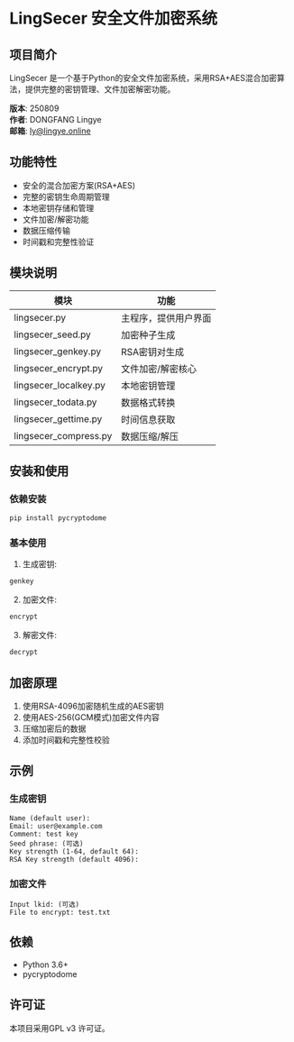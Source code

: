 # LingSecer 安全文件加密系统

## 项目简介
LingSecer 是一个基于Python的安全文件加密系统，采用RSA+AES混合加密算法，提供完整的密钥管理、文件加密解密功能。

**版本**: 250809  
**作者**: DONGFANG Lingye  
**邮箱**: ly@lingye.online

## 功能特性
- 安全的混合加密方案(RSA+AES)
- 完整的密钥生命周期管理
- 本地密钥存储和管理
- 文件加密/解密功能
- 数据压缩传输
- 时间戳和完整性验证

## 模块说明
| 模块 | 功能 |
|------|------|
| lingsecer.py | 主程序，提供用户界面 |
| lingsecer_seed.py | 加密种子生成 |
| lingsecer_genkey.py | RSA密钥对生成 |
| lingsecer_encrypt.py | 文件加密/解密核心 |
| lingsecer_localkey.py | 本地密钥管理 |
| lingsecer_todata.py | 数据格式转换 |
| lingsecer_gettime.py | 时间信息获取 |
| lingsecer_compress.py | 数据压缩/解压 |

## 安装和使用
### 依赖安装
```bash
pip install pycryptodome
```

### 基本使用
1. 生成密钥:
```bash
genkey
```

2. 加密文件:
```bash
encrypt
```

3. 解密文件:
```bash
decrypt
```

## 加密原理
1. 使用RSA-4096加密随机生成的AES密钥
2. 使用AES-256(GCM模式)加密文件内容
3. 压缩加密后的数据
4. 添加时间戳和完整性校验

## 示例
### 生成密钥
```
Name (default user): 
Email: user@example.com
Comment: test key
Seed phrase: (可选)
Key strength (1-64, default 64): 
RSA Key strength (default 4096): 
```

### 加密文件
```
Input lkid: (可选)
File to encrypt: test.txt
```

## 依赖
- Python 3.6+
- pycryptodome

## 许可证
本项目采用GPL v3 许可证。
